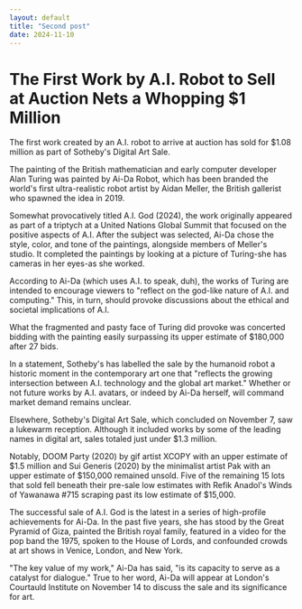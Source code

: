```yaml
---
layout: default
title: "Second post"
date: 2024-11-10
---
```


# The First Work by A.I. Robot to Sell at Auction Nets a Whopping $1 Million

The first work created by an A.I. robot to arrive at auction has sold for $1.08 million as part of Sotheby's Digital Art Sale.

The painting of the British mathematician and early computer developer Alan Turing was painted by Ai-Da Robot, which has been branded the world's first ultra-realistic robot artist by Aidan Meller, the British gallerist who spawned the idea in 2019.

Somewhat provocatively titled A.I. God (2024), the work originally appeared as part of a triptych at a United Nations Global Summit that focused on the positive aspects of A.I. After the subject was selected, Ai-Da chose the style, color, and tone of the paintings, alongside members of Meller's studio. It completed the paintings by looking at a picture of Turing-she has cameras in her eyes-as she worked.

According to Ai-Da (which uses A.I. to speak, duh), the works of Turing are intended to encourage viewers to "reflect on the god-like nature of A.I. and computing." This, in turn, should provoke discussions about the ethical and societal implications of A.I.

What the fragmented and pasty face of Turing did provoke was concerted bidding with the painting easily surpassing its upper estimate of $180,000 after 27 bids.

In a statement, Sotheby's has labelled the sale by the humanoid robot a historic moment in the contemporary art one that "reflects the growing intersection between A.I. technology and the global art market." Whether or not future works by A.I. avatars, or indeed by Ai-Da herself, will command market demand remains unclear.

Elsewhere, Sotheby's Digital Art Sale, which concluded on November 7, saw a lukewarm reception. Although it included works by some of the leading names in digital art, sales totaled just under $1.3 million.

Notably, DOOM Party (2020) by gif artist XCOPY with an upper estimate of $1.5 million and Sui Generis (2020) by the minimalist artist Pak with an upper estimate of $150,000 remained unsold. Five of the remaining 15 lots that sold fell beneath their pre-sale low estimates with Refik Anadol's Winds of Yawanawa #715 scraping past its low estimate of $15,000.

The successful sale of A.I. God is the latest in a series of high-profile achievements for Ai-Da. In the past five years, she has stood by the Great Pyramid of Giza, painted the British royal family, featured in a video for the pop band the 1975, spoken to the House of Lords, and confounded crowds at art shows in Venice, London, and New York.

"The key value of my work," Ai-Da has said, "is its capacity to serve as a catalyst for dialogue." True to her word, Ai-Da will appear at London's Courtauld Institute on November 14 to discuss the sale and its significance for art.